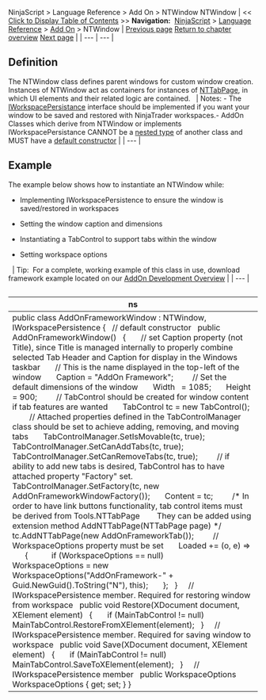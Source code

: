 ﻿
NinjaScript \> Language Reference \> Add On \> NTWindow
NTWindow
| \<\< [Click to Display Table of Contents](ntwindow.md) \>\> **Navigation:**     [NinjaScript](ninjascript.md) \> [Language Reference](language_reference_wip.md) \> [Add On](add_on.md) \> NTWindow | [Previous page](ntmessageboxsimple_show().md) [Return to chapter overview](add_on.md) [Next page](numerictextbox.md) |
| --- | --- |
## Definition
The NTWindow class defines parent windows for custom window creation. Instances of NTWindow act as containers for instances of [NTTabPage](nttabpage_class.md), in which UI elements and their related logic are contained. 
 
| Notes:  - The [IWorkspacePersistance](iworkspacepersistence_interface.md) interface should be implemented if you want your window to be saved and restored with NinjaTrader workspaces.- AddOn Classes which derive from NTWindow or implements IWorkspacePersistance CANNOT be a [nested type](https://msdn.microsoft.com/en-us/library/ms173120.aspx) of another class and MUST have a [default constructor](https://msdn.microsoft.com/en-us/library/ms173115.aspx) |
| --- |

## Example
The example below shows how to instantiate an NTWindow while:
- Implementing IWorkspacePersistence to ensure the window is saved/restored in workspaces

- Setting the window caption and dimensions

- Instantiating a TabControl to support tabs within the window

- Setting workspace options

 
| Tip:  For a complete, working example of this class in use, download framework example located on our [AddOn Development Overview](addon_development_overview.md) |
| --- |

## 
## 
| ns |
| --- |
| public class AddOnFrameworkWindow : NTWindow, IWorkspacePersistence {    // default constructor    public AddOnFrameworkWindow()    {        // set Caption property (not Title), since Title is managed internally to properly combine selected Tab Header and Caption for display in the Windows taskbar        // This is the name displayed in the top\-left of the window        Caption \= "AddOn Framework";          // Set the default dimensions of the window        Width   \= 1085;        Height \= 900;          // TabControl should be created for window content if tab features are wanted        TabControl tc \= new TabControl();          // Attached properties defined in the TabControlManager class should be set to achieve adding, removing, and moving tabs        TabControlManager.SetIsMovable(tc, true);        TabControlManager.SetCanAddTabs(tc, true);        TabControlManager.SetCanRemoveTabs(tc, true);          // if ability to add new tabs is desired, TabControl has to have attached property "Factory" set.        TabControlManager.SetFactory(tc, new AddOnFrameworkWindowFactory());        Content \= tc;          /\* In order to have link buttons functionality, tab control items must be derived from Tools.NTTabPage         They can be added using extension method AddNTTabPage(NTTabPage page) \*/        tc.AddNTTabPage(new AddOnFrameworkTab());          // WorkspaceOptions property must be set        Loaded \+\= (o, e) \=\>        {            if (WorkspaceOptions \=\= null)                WorkspaceOptions \= new WorkspaceOptions("AddOnFramework\-" \+ Guid.NewGuid().ToString("N"), this);        };    }      // IWorkspacePersistence member. Required for restoring window from workspace    public void Restore(XDocument document, XElement element)    {        if (MainTabControl !\= null)            MainTabControl.RestoreFromXElement(element);    }      // IWorkspacePersistence member. Required for saving window to workspace    public void Save(XDocument document, XElement element)    {        if (MainTabControl !\= null)            MainTabControl.SaveToXElement(element);    }      // IWorkspacePersistence member    public WorkspaceOptions WorkspaceOptions { get; set; } } |
